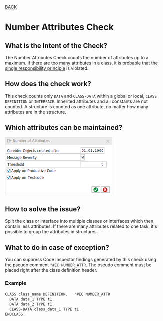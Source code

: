 [BACK](../check_documentation.md)

# Number Attributes Check
## What is the Intent of the Check?
The Number Attributes Check counts the number of attributes up to a maximum. If there are too many attributes in a class, it is probable that the [single responsibility principle](https://en.wikipedia.org/wiki/Single_responsibility_principle) is violated.

## How does the check work?
This check counts only `DATA` and `CLASS-DATA` within a global or local, `CLASS DEFINITION` or `INTERFACE`. Inherited attributes and all constants are not counted. A structure is counted as one attribute, no matter how many attributes are in the structure.

## Which attributes can be maintained?
![Attributes](./img/number_of_attributes.png)

## How to solve the issue?
Split the class or interface into multiple classes or interfaces which then contain less attributes. If there are many attributes related to one task, it's possible to group the attributes in structures.

## What to do in case of exception?
You can suppress Code Inspector findings generated by this check using the pseudo comment `"#EC NUMBER_ATTR`. The pseudo comment must be placed right after the class definition header.

### Example
```abap
CLASS class_name DEFINITION.   "#EC NUMBER_ATTR
  DATA data_1 TYPE t1.
  DATA data_2 TYPE t1.
  CLASS-DATA class_data_1 TYPE t1.
ENDCLASS.
```
